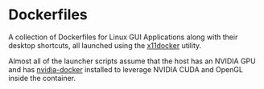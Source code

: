 # Dockerfiles
A collection of Dockerfiles for Linux GUI Applications along with
their desktop shortcuts, all launched using the 
[x11docker](https://github.com/mviereck/x11docker) utility.

Almost all of the launcher scripts assume that the host has an 
NVIDIA GPU and has 
[nvidia-docker](https://github.com/NVIDIA/nvidia-docker) installed
to leverage NVIDIA CUDA and OpenGL inside the container.
